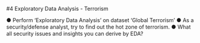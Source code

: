 #4 Exploratory Data Analysis - Terrorism

● Perform ‘Exploratory Data Analysis’ on dataset ‘Global Terrorism’
● As a security/defense analyst, try to ﬁnd out the hot zone of terrorism.
● What all security issues and insights you can derive by EDA?